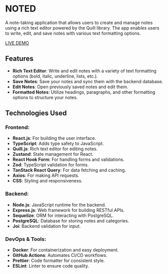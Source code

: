 # NOTED

A note-taking application that allows users to create and manage notes using a rich text editor powered by the Quill library. The app enables users to write, edit, and save notes with various text formatting options.

[LIVE DEMO](https://noted-app-client.onrender.com)

## Features

- **Rich Text Editor**: Write and edit notes with a variety of text formatting options (bold, italic, underline, lists, etc.).
- **Save Notes**: Save your notes and sync them with the backend database.
- **Edit Notes**: Open previously saved notes and edit them.
- **Formatted Notes**: Utilize headings, paragraphs, and other formatting options to structure your notes.

## Technologies Used

### Frontend:

- **React.js**: For building the user interface.
- **TypeScript**: Adds type safety to JavaScript.
- **Quill.js**: Rich text editor for editing notes.
- **Zustand**: State management for React.
- **React Hook Form**: For handling forms and validations.
- **Zod**: TypeScript validation for forms.
- **TanStack React Query**: For data fetching and caching.
- **Axios**: For making API requests.
- **CSS**: Styling and responsiveness.

### Backend:

- **Node.js**: JavaScript runtime for the backend.
- **Express.js**: Web framework for building RESTful APIs.
- **Sequelize**: ORM for interacting with PostgreSQL.
- **PostgreSQL**: Database for storing notes and categories.
- **Joi**: Backend validation for input.

### DevOps & Tools:

- **Docker**: For containerization and easy deployment.
- **GitHub Actions**: Automates CI/CD workflows.
- **Prettier**: Code formatter for consistent style.
- **ESLint**: Linter to ensure code quality.
